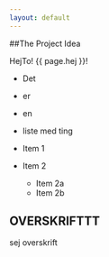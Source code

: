 ```yaml
---
layout: default
---
```


##The Project Idea


HejTo! {{ page.hej }}!


* Det
* er
* en
* liste med ting

* Item 1
* Item 2
  * Item 2a
  * Item 2b

## OVERSKRIFTTT

sej overskrift
